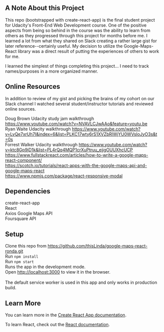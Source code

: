 ## A Note About this Project
This repo (bootstrapped with create-react-app) is the final student project for Udacity's Front-End Web Development course. One of the positive aspects from being so behind in the course was the ability to learn from others as they progressed through this project for months before me. I learned a lot from what they shared on Slack creating a rather large gist for later reference--certainly useful. My decision to utilize the Google-Maps-React library was a direct result of putting the experiences of others to work for me.

I learned the simplest of things completing this project... I need to track names/purposes in a more organized manner.

## Online Resources
In addition to review of my gist and picking the brains of my cohort on our Slack channel I watched several student/instructor tutorials and reviewed online sources.

Doug Brown Udacity study jam walkthrough https://www.youtube.com/watch?v=NVAVLCJwAAo&feature=youtu.be<br>
Ryan Waite Udacity walkthrough https://www.youtube.com/watch?v=LvQe7xrUh7I&index=6&list=PLKC17wty6rS1XVZbRlWjYU0WVsIoJyO3s&t=0s<br>
Forrest Walker Udacity walkthrough https://www.youtube.com/watch?v=ktc8Gp9jD1k&list=PL4rQq4MQP1crXuPtruu_eijgOUUXhcUCP<br>
https://www.fullstackreact.com/articles/how-to-write-a-google-maps-react-component/<br>
https://scotch.io/tutorials/react-apps-with-the-google-maps-api-and-google-maps-react<br>
https://www.npmjs.com/package/react-responsive-modal

## Dependencies
create-react-app<br>
React<br>
Axios<brn>
Google Maps API<br>
Foursquare API<br>

## Setup
Clone this repo from https://github.com/thisLinda/google-maps-react-ronda.git<br>
Run `npm install`<br>
Run `npm start`<br>
Runs the app in the development mode.<br>
Open [http://localhost:3000](http://localhost:3000) to view it in the browser.<br>
<br>
The default service worker is used in this app and only works in production build.

## Learn More
You can learn more in the [Create React App documentation](https://facebook.github.io/create-react-app/docs/getting-started).

To learn React, check out the [React documentation](https://reactjs.org/).
